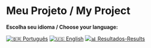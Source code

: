 # Meu Projeto / My Project

**Escolha seu idioma / Choose your language:**

[![🇧🇷 Português](https://img.shields.io/badge/Português-green)](README/README.pt.md)   [![🇺🇸 English](https://img.shields.io/badge/English-blue)](README/README.en.md)   [![📊 Resultados-Results](https://img.shields.io/badge/Resultados_Results-grey)](README/RESULTS.md)
